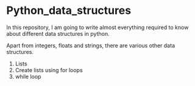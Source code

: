 # Python_data_structures
In this repository, I am going to write almost everything required to know about different data structures in python.

Apart from integers, floats and strings, there are various other data structures.

1. Lists
2. Create lists using for loops
3. while loop


